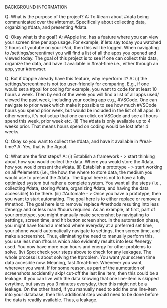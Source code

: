 BACKGROUND INFORMATION

Q:	What is the purpose of the project?
A:	To #learn about #data being communicated over the #internet. Specifically about collecting data,
	organizing #data, and presenting #data.

Q:	Okay what is the goal?
A:	#Apple Inc. has a feature where you can view your screen time per app usage.
	For example, if lets say today you watched 2 hours of youtube on your iPad, then this
	will be logged. When navigating to /settings/screentime/ you will find a list of all the apps 
	you opened and viewed today. The goal of this project is to see if one can collect this 
	data, organize the data, and have it available in #real-time i.e., either through an app,
	your #browser. 

Q:	But if #apple already have this feature, why reperform it?
A:	(i) the settings/screentime is not too user-friendly for comparing. E.g., if one would
	set a #goal for coding for example, you want to code for at least 10 hours a week. Then 
	by end of the week you will find a list of all apps used/ viewed the past week, including
	your coding app e.g., #VSCode. One can navigate to prior week which make it possible to see
	how much #VSCode hours you spend prior week, but would be included in the list of all apps.
	In other words, it's not setup that one can click on VSCode and see all hours spend this week,
	prior week etc. 
	(ii) The #data is only available up to 4 weeks prior. That means hours spend on coding would 
	be lost after 4 weeks.

Q:	Okay so you want to collect the #data, and have it available in #real-time?
A:	Yes, that is the #goal.

Q:	What are the first steps?
A:	(i) Establish a framework - > start thinking about how you would collect the data. Where
	you would store the #data, how you would present the #data.
	(ii) Establish a prototype - > start working on all #elements (i.e., the how, the where to store data, the medium you would
	use to present the #data. The #goal here is not to have a fully optimized system but rather 
	a complete system. You want all the steps (i.e., collecting #data, storing #data, organizing #data,
	and having the data accessible) to be there.
	(iii) #Automate - > Once you have a prototype, then you want to start automating. The goal here is 
	to either replace or remove a #method. The goal here is to remove/ replace #methods resulting 
	into less #energy and or less man #hours required. As an example, at first, part of your 
	prototype, you might manually make screenshot by navigating to setttings, screen time, and 
	hit button screen shot. In the automation phase, you might have found a method where 
	everyday at a preferred set time, your phone would automatically navigate to settings, then
	screen time, and make a screenshot. Thus, eliminating the need to manually perform this, you
	use less man #hours which also evidently results into less #energy used. You now have more man
	hours and energy for other problems to solve.
	(iv) Spot check your steps above to check for any leakages. The whole process is about solving
	the #problem. You want your screen time data accesible now. Meaning, fast #real-time. Whenever you 
	want, wherever you want. If for some reason, as part of the aumotation of screenshots accidentily
	skip/ cut-off the last line item, then this could be a leakage. If you can live with the data knowing
	that one line-item is skipped evrytime, but saves you 3 minutes everyday, then this might not
	be a leakage. On the other hand, if you manually need to add the one line-item into your database, then
	this additional step would need to be done before the data is readily available. Thus, a 
	leakage. 